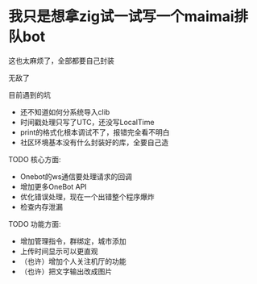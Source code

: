 # 我只是想拿zig试一试写一个maimai排队bot

这也太麻烦了，全部都要自己封装

无敌了

目前遇到的坑

* 还不知道如何分系统导入clib
* 时间戳处理只写了UTC，还没写LocalTime
* print的格式化根本调试不了，报错完全看不明白
* 社区环境基本没有什么封装好的库，全要自己造

TODO 核心方面:

* Onebot的ws通信要处理请求的回调
* 增加更多OneBot API
* 优化错误处理，现在一个出错整个程序爆炸
* 检查内存泄漏

TODO 功能方面:

* 增加管理指令，群绑定，城市添加
* 上传时间显示可以更直观
* （也许）增加个人关注机厅的功能
* （也许）把文字输出改成图片
